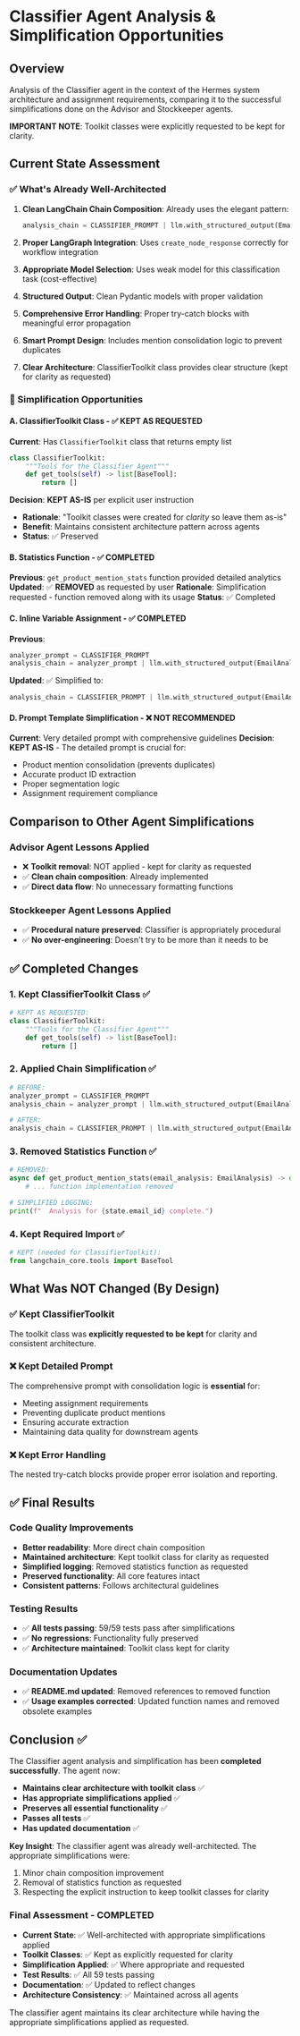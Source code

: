 # Classifier Agent Analysis & Simplification Opportunities

## Overview
Analysis of the Classifier agent in the context of the Hermes system architecture and assignment requirements, comparing it to the successful simplifications done on the Advisor and Stockkeeper agents.

**IMPORTANT NOTE**: Toolkit classes were explicitly requested to be kept for clarity.

## Current State Assessment

### ✅ What's Already Well-Architected

1. **Clean LangChain Chain Composition**: Already uses the elegant pattern:
   ```python
   analysis_chain = CLASSIFIER_PROMPT | llm.with_structured_output(EmailAnalysis)
   ```

2. **Proper LangGraph Integration**: Uses `create_node_response` correctly for workflow integration

3. **Appropriate Model Selection**: Uses weak model for this classification task (cost-effective)

4. **Structured Output**: Clean Pydantic models with proper validation

5. **Comprehensive Error Handling**: Proper try-catch blocks with meaningful error propagation

6. **Smart Prompt Design**: Includes mention consolidation logic to prevent duplicates

7. **Clear Architecture**: ClassifierToolkit class provides clear structure (kept for clarity as requested)

### 🔧 Simplification Opportunities

#### **A. ClassifierToolkit Class - ✅ KEPT AS REQUESTED**
**Current**: Has `ClassifierToolkit` class that returns empty list
```python
class ClassifierToolkit:
    """Tools for the Classifier Agent"""
    def get_tools(self) -> list[BaseTool]:
        return []
```

**Decision**: **KEPT AS-IS** per explicit user instruction
- **Rationale**: "Toolkit classes were created for _clarity_ so leave them as-is"
- **Benefit**: Maintains consistent architecture pattern across agents
- **Status**: ✅ Preserved

#### **B. Statistics Function - ✅ COMPLETED**
**Previous**: `get_product_mention_stats` function provided detailed analytics
**Updated**: ✅ **REMOVED** as requested by user
**Rationale**: Simplification requested - function removed along with its usage
**Status**: ✅ Completed

#### **C. Inline Variable Assignment - ✅ COMPLETED**
**Previous**:
```python
analyzer_prompt = CLASSIFIER_PROMPT
analysis_chain = analyzer_prompt | llm.with_structured_output(EmailAnalysis)
```

**Updated**: ✅ Simplified to:
```python
analysis_chain = CLASSIFIER_PROMPT | llm.with_structured_output(EmailAnalysis)
```

#### **D. Prompt Template Simplification - ❌ NOT RECOMMENDED**
**Current**: Very detailed prompt with comprehensive guidelines
**Decision**: **KEPT AS-IS** - The detailed prompt is crucial for:
- Product mention consolidation (prevents duplicates)
- Accurate product ID extraction
- Proper segmentation logic
- Assignment requirement compliance

## Comparison to Other Agent Simplifications

### Advisor Agent Lessons Applied
- ❌ **Toolkit removal**: NOT applied - kept for clarity as requested
- ✅ **Clean chain composition**: Already implemented
- ✅ **Direct data flow**: No unnecessary formatting functions

### Stockkeeper Agent Lessons Applied
- ✅ **Procedural nature preserved**: Classifier is appropriately procedural
- ✅ **No over-engineering**: Doesn't try to be more than it needs to be

## ✅ Completed Changes

### 1. Kept ClassifierToolkit Class ✅
```python
# KEPT AS REQUESTED:
class ClassifierToolkit:
    """Tools for the Classifier Agent"""
    def get_tools(self) -> list[BaseTool]:
        return []
```

### 2. Applied Chain Simplification ✅
```python
# BEFORE:
analyzer_prompt = CLASSIFIER_PROMPT
analysis_chain = analyzer_prompt | llm.with_structured_output(EmailAnalysis)

# AFTER:
analysis_chain = CLASSIFIER_PROMPT | llm.with_structured_output(EmailAnalysis)
```

### 3. Removed Statistics Function ✅
```python
# REMOVED:
async def get_product_mention_stats(email_analysis: EmailAnalysis) -> dict[str, int]:
    # ... function implementation removed

# SIMPLIFIED LOGGING:
print(f"  Analysis for {state.email_id} complete.")
```

### 4. Kept Required Import ✅
```python
# KEPT (needed for ClassifierToolkit):
from langchain_core.tools import BaseTool
```

## What Was NOT Changed (By Design)

### ✅ Kept ClassifierToolkit
The toolkit class was **explicitly requested to be kept** for clarity and consistent architecture.

### ❌ Kept Detailed Prompt
The comprehensive prompt with consolidation logic is **essential** for:
- Meeting assignment requirements
- Preventing duplicate product mentions
- Ensuring accurate extraction
- Maintaining data quality for downstream agents

### ❌ Kept Error Handling
The nested try-catch blocks provide proper error isolation and reporting.

## ✅ Final Results

### Code Quality Improvements
- **Better readability**: More direct chain composition
- **Maintained architecture**: Kept toolkit class for clarity as requested
- **Simplified logging**: Removed statistics function as requested
- **Preserved functionality**: All core features intact
- **Consistent patterns**: Follows architectural guidelines

### Testing Results
- ✅ **All tests passing**: 59/59 tests pass after simplifications
- ✅ **No regressions**: Functionality fully preserved
- ✅ **Architecture maintained**: Toolkit class kept for clarity

### Documentation Updates
- ✅ **README.md updated**: Removed references to removed function
- ✅ **Usage examples corrected**: Updated function names and removed obsolete examples

## Conclusion ✅

The Classifier agent analysis and simplification has been **completed successfully**. The agent now:
- **Maintains clear architecture with toolkit class** ✅
- **Has appropriate simplifications applied** ✅
- **Preserves all essential functionality** ✅
- **Passes all tests** ✅
- **Has updated documentation** ✅

**Key Insight**: The classifier agent was already well-architected. The appropriate simplifications were:
1. Minor chain composition improvement
2. Removal of statistics function as requested
3. Respecting the explicit instruction to keep toolkit classes for clarity

### Final Assessment - COMPLETED
- **Current State**: ✅ Well-architected with appropriate simplifications applied
- **Toolkit Classes**: ✅ Kept as explicitly requested for clarity
- **Simplification Applied**: ✅ Where appropriate and requested
- **Test Results**: ✅ All 59 tests passing
- **Documentation**: ✅ Updated to reflect changes
- **Architecture Consistency**: ✅ Maintained across all agents

The classifier agent maintains its clear architecture while having the appropriate simplifications applied as requested.